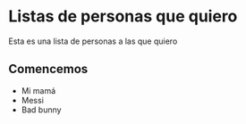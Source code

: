 # Listas de personas que quiero 

Esta es una lista de personas a las que quiero

## Comencemos

- Mi mamá
- Messi
- Bad bunny
